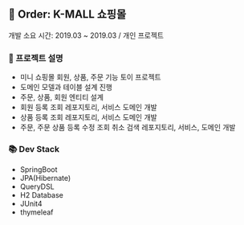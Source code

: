 ## 🚀 Order: K-MALL 쇼핑몰
개발 소요 시간: 2019.03 ~ 2019.03 / 개인 프로젝트

### 📃 프로젝트 설명
- 미니 쇼핑몰  회원, 상품, 주문 기능 토이 프로젝트
- 도메인 모델과 테이블 설계 진행
- 주문, 상품, 회원 엔티티 설계
- 회원 등록 조회 레포지토리, 서비스 도메인 개발
- 상품 등록 조회 레포지토리, 서비스 도메인 개발
- 주문, 주문 상품 등록 수정 조회 취소 검색 레포지토리, 서비스, 도메인 개발

### 📚 Dev Stack
- SpringBoot
- JPA(Hibernate)
- QueryDSL
- H2 Database 
- JUnit4
- thymeleaf
